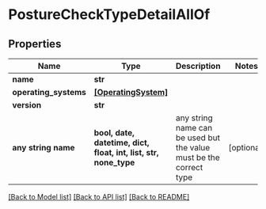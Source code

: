 # PostureCheckTypeDetailAllOf


## Properties
Name | Type | Description | Notes
------------ | ------------- | ------------- | -------------
**name** | **str** |  | 
**operating_systems** | [**[OperatingSystem]**](OperatingSystem.md) |  | 
**version** | **str** |  | 
**any string name** | **bool, date, datetime, dict, float, int, list, str, none_type** | any string name can be used but the value must be the correct type | [optional]

[[Back to Model list]](../README.md#documentation-for-models) [[Back to API list]](../README.md#documentation-for-api-endpoints) [[Back to README]](../README.md)


